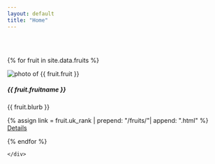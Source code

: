 ```yaml
---
layout: default
title: "Home"
---
```


<div class="container" style="padding-top: 2rem">
	<div class="row">

{% for fruit in site.data.fruits %}

<div class="col-lg-3 col-md-6 col-sm-12 pb-4" >
  <div class="card" >
    <img src="{{ fruit.image | prepend: "/images/"}}" class="card-img-top" alt="photo of {{ fruit.fruit }}">
    <div class="card-body">
      <h5 class="card-title">{{ fruit.fruitname }}</h5>
      <p class="card-text">{{ fruit.blurb }}</p>
    </div>
    <div class="card-footer">
      {% assign link = fruit.uk_rank | prepend: "/fruits/"| append: ".html" %}
      <a href="{{ link }}" class="btn btn-primary">Details <i class="fas fa-chevron-right"></i></a>
    </div>
  </div>
</div>



{% endfor %}

	</div>
</div>
